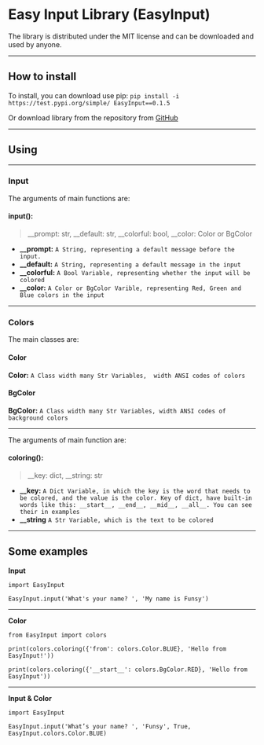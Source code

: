 # **Easy Input Library (EasyInput)**

The library is distributed under the MIT license and can be downloaded and used by anyone.

----------


## How to install
To install, you can download use pip: `pip install -i https://test.pypi.org/simple/ EasyInput==0.1.5`

Or download library from the repository from [GitHub](https://github.com/FunsyCode/EasyInput.git)

----------

## Using

----------

### Input
The arguments of main functions are:

#### input():
>__prompt: str, __default: str, __colorful: bool, __color: Color or BgColor

- **__prompt:**     `A String, representing a default message before the input.`
- **__default:**    `A String, representing a default message in the input`
- **__colorful:**   `A Bool Variable, representing whether the input will be colored`
- **__color:**      `A Color or BgColor Varible, representing Red, Green and Blue colors in the input`

----------
### Colors

The main classes are:

#### Color
**Color:**       `A Class width many Str Variables,  width ANSI codes of colors`

#### BgColor
**BgColor:**     `A Class width many Str Variables, width ANSI codes of background colors`

----------

The arguments of main function are:

#### coloring():
>__key: dict, __string: str

- **__key:**      `A Dict Variable, in which the key is the word that needs to be colored, and the value is the color. Key of dict, have built-in words like this: __start__, __end__, __mid__, __all__. You can see their in examples`
- **__string**    `A Str Variable, which is the text to be colored`

----------

## Some examples

**Input**
    
    import EasyInput

    EasyInput.input('What's your name? ', 'My name is Funsy')

----------
    
**Color**
  
    from EasyInput import colors
    
    print(colors.coloring({'from': colors.Color.BLUE}, 'Hello from EasyInput!'))
    
    print(colors.coloring({'__start__': colors.BgColor.RED}, 'Hello from EasyInput'))


----------

**Input & Color**
     
    import EasyInput
    
    EasyInput.input('What’s your name? ', 'Funsy', True, EasyInput.colors.Color.BLUE)

